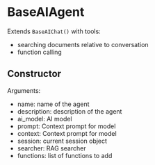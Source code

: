 # BaseAIAgent

Extends `BaseAIChat()` with tools:

* searching documents relative to conversation
* function calling

## Constructor

Arguments:

* name: name of the agent
* description: description of the agent
* ai_model: AI model
* prompt: Context prompt for model
* context: Context prompt for model
* session: current session object
* searcher: RAG searcher
* functions: list of functions to add
